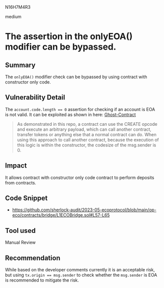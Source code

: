 N16H7M4R3

medium

# The assertion in the onlyEOA() modifier can be bypassed.

## Summary

The `onlyEOA()` modifier check can be bypassed by using contract with constructor only code.

## Vulnerability Detail

The `account.code.length == 0` assertion for checking if an account is EOA is not valid. It can be exploited as shown in here: [Ghost-Contract](https://github.com/0xKitsune/Ghost-Contract)
 
> As demonstrated in this repo, a contract can use the CREATE opcode and execute an arbitrary payload, which can call another contract, transfer tokens or anything else that a normal contract can do. When using this approach to call another contract, because the execution of this logic is within the constructor, the codesize of the msg.sender is 0.

## Impact

It allows contract with constructor only code contract to perform deposits from contracts.

## Code Snippet

- https://github.com/sherlock-audit/2023-05-ecoprotocol/blob/main/op-eco/contracts/bridge/L1ECOBridge.sol#L57-L65

## Tool used

Manual Review

## Recommendation

While based on the developer comments currently it is an acceptable risk, but using `tx.origin == msg.sender` to check whether the `msg.sender` is EOA is recommended to mitigate the risk.